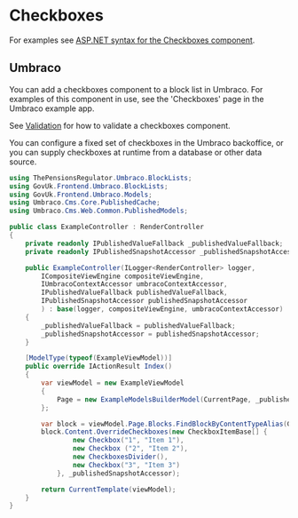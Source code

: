 # Checkboxes

For examples see [ASP.NET syntax for the Checkboxes component](https://github.com/gunndabad/govuk-frontend-aspnetcore/blob/main/docs/components/checkboxes.md).

## Umbraco

You can add a checkboxes component to a block list in Umbraco. For examples of this component in use, see the 'Checkboxes' page in the Umbraco example app.

See [Validation](/docs/umbraco/validation.md) for how to validate a checkboxes component.

You can configure a fixed set of checkboxes in the Umbraco backoffice, or you can supply checkboxes at runtime from a database or other data source.

```csharp
using ThePensionsRegulator.Umbraco.BlockLists;
using GovUk.Frontend.Umbraco.BlockLists;
using GovUk.Frontend.Umbraco.Models;
using Umbraco.Cms.Core.PublishedCache;
using Umbraco.Cms.Web.Common.PublishedModels;

public class ExampleController : RenderController
{
    private readonly IPublishedValueFallback _publishedValueFallback;
    private readonly IPublishedSnapshotAccessor _publishedSnapshotAccessor;

    public ExampleController(ILogger<RenderController> logger,
        ICompositeViewEngine compositeViewEngine,
        IUmbracoContextAccessor umbracoContextAccessor,
        IPublishedValueFallback publishedValueFallback,
        IPublishedSnapshotAccessor publishedSnapshotAccessor
        ) : base(logger, compositeViewEngine, umbracoContextAccessor)
    {
        _publishedValueFallback = publishedValueFallback;
        _publishedSnapshotAccessor = publishedSnapshotAccessor;
    }

    [ModelType(typeof(ExampleViewModel))]
    public override IActionResult Index()
    {
        var viewModel = new ExampleViewModel
        {
            Page = new ExampleModelsBuilderModel(CurrentPage, _publishedValueFallback)
        };

        var block = viewModel.Page.Blocks.FindBlockByContentTypeAlias(GovukCheckboxes.ModelTypeAlias);
        block.Content.OverrideCheckboxes(new CheckboxItemBase[] {
                new Checkbox("1", "Item 1"),
                new Checkbox ("2", "Item 2"),
                new CheckboxesDivider(),
                new Checkbox("3", "Item 3")
            }, _publishedSnapshotAccessor);

        return CurrentTemplate(viewModel);
    }
}
```
